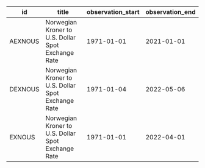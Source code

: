 | id      | title                                              | observation_start   | observation_end   |
|---------|----------------------------------------------------|---------------------|-------------------|
| AEXNOUS | Norwegian Kroner to U.S. Dollar Spot Exchange Rate | 1971-01-01          | 2021-01-01        |
| DEXNOUS | Norwegian Kroner to U.S. Dollar Spot Exchange Rate | 1971-01-04          | 2022-05-06        |
| EXNOUS  | Norwegian Kroner to U.S. Dollar Spot Exchange Rate | 1971-01-01          | 2022-04-01        |